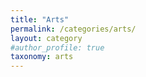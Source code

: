 ```yaml
---
title: "Arts"
permalink: /categories/arts/
layout: category
#author_profile: true
taxonomy: arts
---
```

